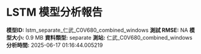 # LSTM 模型分析報告
**模型ID:** lstm_separate_仁武_C0V680_combined_windows
**測試 RMSE:** NA
**模型大小:** 0.9 MB
**資料類型:** separate
**測站:** 仁武_C0V680_combined_windows
**分析時間:** 2025-06-17 01:16:44.005219
